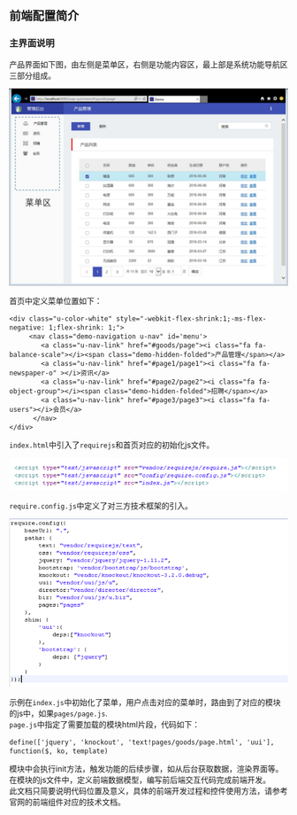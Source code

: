 ## 前端配置简介


### 主界面说明

产品界面如下图，由左侧是菜单区，右侧是功能内容区，最上部是系统功能导航区三部分组成。

![产品界面](/img/image105.jpg)

首页中定义菜单位置如下：  

```
<div class="u-color-white" style="-webkit-flex-shrink:1;-ms-flex-negative: 1;flex-shrink: 1;">
     <nav class="demo-navigation u-nav" id='menu'>	
		<a class="u-nav-link" href="#goods/page"><i class="fa fa-balance-scale"></i><span class="demo-hidden-folded">产品管理</span></a>
		<a class="u-nav-link" href="#page1/page1"><i class="fa fa-newspaper-o" ></i>资讯</a>
		<a class="u-nav-link" href="#page2/page2"><i class="fa fa-object-group"></i><span class="demo-hidden-folded">招聘</span></a>
        <a class="u-nav-link" href="#page3/page3"><i class="fa fa-users"></i>会员</a>
      </nav>
</div>
```
   

`index.html`中引入了`requirejs`和首页对应的初始化js文件。


![](/img/image016.jpg) 

`require.config.js`中定义了对三方技术框架的引入。  


![](/img/image017.jpg)



示例在`index.js`中初始化了菜单，用户点击对应的菜单时，路由到了对应的模块的js中，如果`pages/page.js`.  
`page.js`中指定了需要加载的模块html片段，代码如下：  
	
	define(['jquery', 'knockout', 'text!pages/goods/page.html', 'uui'], function($, ko, template)  

模块中会执行init方法，触发功能的后续步骤，如从后台获取数据，渲染界面等。在模块的js文件中，定义前端数据模型，编写前后端交互代码完成前端开发。  
此文档只简要说明代码位置及意义，具体的前端开发过程和控件使用方法，请参考官网的前端组件对应的技术文档。  